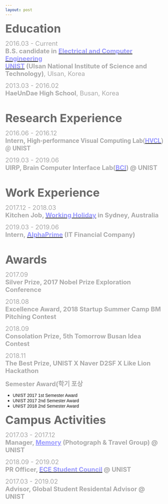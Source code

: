 ```yaml
---
layout: post
---
```

<html>
<head>
	<title></title>
</head>
<body>
<p align="left"><strong><span style="color:#696969;"><span style="font-size:36px;">Education</span></span></strong></p>

<p align="left"><font color="#a9a9a9"><span style="font-size: 20px;">2016.03 -&nbsp;Current</span></font><br />
<span style="font-size: 20px;"><span style="color: rgb(169, 169, 169);"><strong>B.S. candidate in</strong>&nbsp;</span><strong><a href="http://ece.unist.ac.kr/"><span style="color:#9999ff;">Electrical and Computer Engineering</span></a><span style="color:#9999ff;">&nbsp;</span></strong></span><br />
<span style="font-size: 20px;"><strong><a href="http://unist.ac.kr"><span style="color:#9999ff;">UNIST</span></a></strong><span style="color:#9999ff;"><strong>&nbsp;</strong></span><span style="color: rgb(169, 169, 169);"><strong>(Ulsan National Institute of Science and Technology)</strong>, Ulsan, Korea</span></span></p>

<p align="left"><font color="#a9a9a9"><span style="font-size: 20px;">2013.03 -&nbsp;2016.02</span></font><br />
<span style="font-size: 20px;"><strong><font color="#a9a9a9">HaeUnDae High School</font></strong><font color="#a9a9a9">, Busan, Korea</font></span></p>

<p align="left">&nbsp;</p>

<p align="left"><font color="#696969"><span style="font-size: 36px;"><b>Research Experience</b></span></font></p>

<p align="left"><font color="#a9a9a9"><span style="font-size: 20px;">2016.06&nbsp;- 2016.12</span></font><br />
<span style="font-size:20px;"><span style="color:#A9A9A9;"><strong>Intern,&nbsp;<span style="font-family: Roboto, &quot;Helvetica Neue&quot;, sans-serif; text-align: justify; background-color: rgb(255, 255, 255);">High-performance Visual Computing Lab(</span></strong></span><strong><span style="font-family: Roboto, &quot;Helvetica Neue&quot;, sans-serif; text-align: justify; background-color: rgb(255, 255, 255);"><a href="http://hvcl.unist.ac.kr/"><span style="color:#9999ff;">HVCL</span></a></span></strong><span style="color:#A9A9A9;"><strong><span style="font-family: Roboto, &quot;Helvetica Neue&quot;, sans-serif; text-align: justify; background-color: rgb(255, 255, 255);">) @ UNIST</span></strong></span></span><span style="font-size: 20px;"><span style="color: rgb(169, 169, 169);">&nbsp;</span></span></p>

<p align="left"><font color="#a9a9a9"><span style="font-size: 20px;">2019.03&nbsp;- 2019.06</span></font><br />
<span style="font-size: 20px;"><span style="color: rgb(169, 169, 169);"><b>UIRP, Brain Computer Interface Lab(</b></span><strong><a href="http://bci.unist.ac.kr/"><span style="color:#9999ff;">BCI</span></a><span style="color:#A9A9A9;">) @ UNIST</span></strong></span></p>

<p align="left">&nbsp;</p>

<p align="left"><strong><span style="color: rgb(105, 105, 105);"><span style="font-size: 36px;">Work Experience</span></span></strong></p>

<p align="left"><font color="#a9a9a9"><span style="font-size: 20px;">2017.12&nbsp;- 2018.03</span></font><br />
<span style="font-size: 20px;"><strong style=""><font color="#a9a9a9">Kitchen Job, </font><a href="http://whic.mofa.go.kr/eng/"><span style="color:#9999ff;">Working Holiday</span></a></strong></span><span style="font-size: 20px;"><strong style=""><font color="#9999ff">&nbsp;</font><span style="color:#A9A9A9;">in Sydney, Australia</span></strong></span></p>

<p align="left"><font color="#a9a9a9"><span style="font-size: 20px;">2019.03 - 2019.06</span></font><br />
<span style="font-size: 20px;"><span style="color: rgb(169, 169, 169);"><strong>Intern,&nbsp;</strong></span><strong><a href="http://alphaprime.co.kr"><span style="color: rgb(153, 153, 255);">AlphaPrime</span></a><span style="color: rgb(153, 153, 255);">&nbsp;</span></strong><span style="color: rgb(169, 169, 169);"><strong>(IT Financial&nbsp;Company)</strong></span></span></p>

<p align="left">&nbsp;</p>

<p align="left"><strong><span style="color: rgb(105, 105, 105);"><span style="font-size: 36px;">Awards</span></span></strong></p>

<p align="left"><font color="#a9a9a9"><span style="font-size: 20px;">2017.09</span></font><br />
<span style="font-size: 20px;"><span style="color: rgb(169, 169, 169);"><strong>Silver Prize, 2017 Nobel Prize Exploration Conference</strong></span></span></p>

<p align="left"><font color="#a9a9a9"><span style="font-size: 20px;">2018.08</span></font><br />
<span style="font-size: 20px;"><span style="color: rgb(169, 169, 169);"><strong>Excellence Award, 2018 Startup Summer Camp BM Pitching Contest</strong></span></span></p>

<p align="left"><font color="#a9a9a9"><span style="font-size: 20px;">2018.09</span></font><br />
<span style="font-size: 20px;"><span style="color: rgb(169, 169, 169);"><strong>Consolation Prize,&nbsp;5th Tomorrow Busan Idea Contest</strong></span></span></p>

<p align="left"><font color="#a9a9a9"><span style="font-size: 20px;">2018.11</span></font><br />
<span style="font-size: 20px;"><span style="color: rgb(169, 169, 169);"><strong>The Best&nbsp;Prize, UNIST X Naver D2SF X Like Lion Hackathon</strong></span></span></p>

<p><font color="#a9a9a9"><span style="font-size: 20px;">​</span></font><b style="font-size: 20px; color: rgb(169, 169, 169);">Semester Award(학기 포상</b>

<ul>
	<li><span style="font-size:14px;"><span style="font-family:arial,helvetica,sans-serif;">UNIST 2017 1st Semester Award&nbsp;</span></span></li>
	<li><span style="font-size:14px;"><span style="font-family:arial,helvetica,sans-serif;">UNIST 2017&nbsp;2nd&nbsp;Semester Award&nbsp;</span></span></li>
	<li><span style="font-size:14px;"><span style="font-family:arial,helvetica,sans-serif;">UNIST 2018&nbsp;2nd Semester Award&nbsp;</span></span></li>
</ul>
</p>

<p align="left"><strong><span style="color: rgb(105, 105, 105);"><span style="font-size: 36px;">Campus Activities</span></span></strong></p>

<p align="left"><font color="#a9a9a9"><span style="font-size: 20px;">2017.03&nbsp;- 2017.12</span></font><br />
<font color="#a9a9a9"><span style="font-size: 20px;"><b>Manager, </b></span></font><span style="font-size: 20px;"><b style=""><a href="https://www.facebook.com/groups/326115774135063/" style="color: rgb(153, 153, 255);">Memory</a>&nbsp;<font color="#a9a9a9">(Photograph &amp; Travel Group) @ UNIST</font></b></span></p>

<p align="left"><font color="#a9a9a9"><span style="font-size: 20px;">2018.09&nbsp;- 2019.02</span></font><br />
<font color="#a9a9a9"><span style="font-size: 20px;"><b>PR Officer, </b></span></font><span style="font-size: 20px;"><b><a href="https://www.facebook.com/UnistECE/"><span style="color:#9999ff;">ECE Student Council</span></a><font color="#a9a9a9">&nbsp;@ UNIST</font></b></span></p>

<p align="left"><font color="#a9a9a9"><span style="font-size: 20px;">2017.03&nbsp;- 2019.02</span></font><br />
<font color="#a9a9a9"><span style="font-size: 20px;"><b>Advisor, Global Student Residental Advisor @ UNIST</b></span></font></p>

<p align="left">&nbsp;</p>

<div>&nbsp;</div>
</body>
</html>
